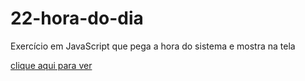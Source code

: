 # 22-hora-do-dia
 Exercício em JavaScript que pega a hora do sistema e mostra na tela

 [clique aqui para ver](https://rafaelcorrea00.github.io/22-hora-do-dia/)
